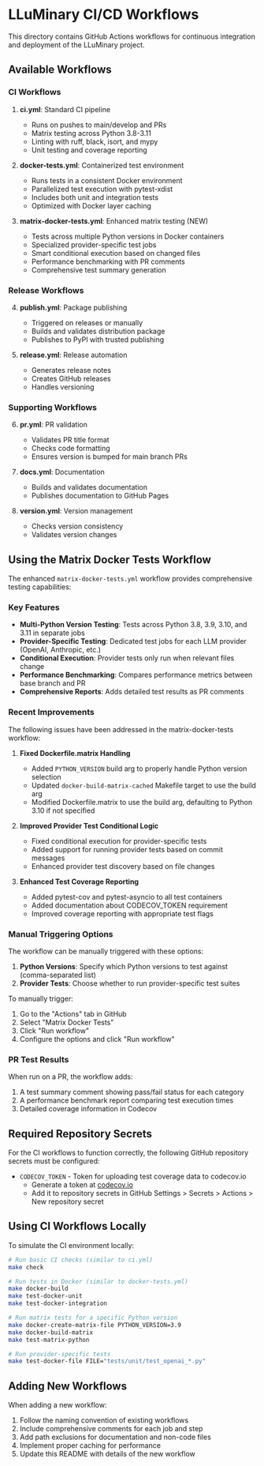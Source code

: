 # LLuMinary CI/CD Workflows

This directory contains GitHub Actions workflows for continuous integration and deployment of the LLuMinary project.

## Available Workflows

### CI Workflows

1. **ci.yml**: Standard CI pipeline
   - Runs on pushes to main/develop and PRs
   - Matrix testing across Python 3.8-3.11
   - Linting with ruff, black, isort, and mypy
   - Unit testing and coverage reporting

2. **docker-tests.yml**: Containerized test environment
   - Runs tests in a consistent Docker environment
   - Parallelized test execution with pytest-xdist
   - Includes both unit and integration tests
   - Optimized with Docker layer caching

3. **matrix-docker-tests.yml**: Enhanced matrix testing (NEW)
   - Tests across multiple Python versions in Docker containers
   - Specialized provider-specific test jobs
   - Smart conditional execution based on changed files
   - Performance benchmarking with PR comments
   - Comprehensive test summary generation

### Release Workflows

4. **publish.yml**: Package publishing
   - Triggered on releases or manually
   - Builds and validates distribution package
   - Publishes to PyPI with trusted publishing

5. **release.yml**: Release automation
   - Generates release notes
   - Creates GitHub releases
   - Handles versioning

### Supporting Workflows

6. **pr.yml**: PR validation
   - Validates PR title format
   - Checks code formatting
   - Ensures version is bumped for main branch PRs

7. **docs.yml**: Documentation
   - Builds and validates documentation
   - Publishes documentation to GitHub Pages

8. **version.yml**: Version management
   - Checks version consistency
   - Validates version changes

## Using the Matrix Docker Tests Workflow

The enhanced `matrix-docker-tests.yml` workflow provides comprehensive testing capabilities:

### Key Features

- **Multi-Python Version Testing**: Tests across Python 3.8, 3.9, 3.10, and 3.11 in separate jobs
- **Provider-Specific Testing**: Dedicated test jobs for each LLM provider (OpenAI, Anthropic, etc.)
- **Conditional Execution**: Provider tests only run when relevant files change
- **Performance Benchmarking**: Compares performance metrics between base branch and PR
- **Comprehensive Reports**: Adds detailed test results as PR comments

### Recent Improvements

The following issues have been addressed in the matrix-docker-tests workflow:

1. **Fixed Dockerfile.matrix Handling**
   - Added `PYTHON_VERSION` build arg to properly handle Python version selection
   - Updated `docker-build-matrix-cached` Makefile target to use the build arg
   - Modified Dockerfile.matrix to use the build arg, defaulting to Python 3.10 if not specified

2. **Improved Provider Test Conditional Logic**
   - Fixed conditional execution for provider-specific tests
   - Added support for running provider tests based on commit messages
   - Enhanced provider test discovery based on file changes

3. **Enhanced Test Coverage Reporting**
   - Added pytest-cov and pytest-asyncio to all test containers
   - Added documentation about CODECOV_TOKEN requirement
   - Improved coverage reporting with appropriate test flags

### Manual Triggering Options

The workflow can be manually triggered with these options:

1. **Python Versions**: Specify which Python versions to test against (comma-separated list)
2. **Provider Tests**: Choose whether to run provider-specific test suites

To manually trigger:
1. Go to the "Actions" tab in GitHub
2. Select "Matrix Docker Tests"
3. Click "Run workflow"
4. Configure the options and click "Run workflow"

### PR Test Results

When run on a PR, the workflow adds:
1. A test summary comment showing pass/fail status for each category
2. A performance benchmark report comparing test execution times
3. Detailed coverage information in Codecov

## Required Repository Secrets

For the CI workflows to function correctly, the following GitHub repository secrets must be configured:

- `CODECOV_TOKEN` - Token for uploading test coverage data to codecov.io
  - Generate a token at [codecov.io](https://codecov.io)
  - Add it to repository secrets in GitHub Settings > Secrets > Actions > New repository secret

## Using CI Workflows Locally

To simulate the CI environment locally:

```bash
# Run basic CI checks (similar to ci.yml)
make check

# Run tests in Docker (similar to docker-tests.yml)
make docker-build
make test-docker-unit
make test-docker-integration

# Run matrix tests for a specific Python version
make docker-create-matrix-file PYTHON_VERSION=3.9
make docker-build-matrix
make test-matrix-python

# Run provider-specific tests
make test-docker-file FILE="tests/unit/test_openai_*.py"
```

## Adding New Workflows

When adding a new workflow:

1. Follow the naming convention of existing workflows
2. Include comprehensive comments for each job and step
3. Add path exclusions for documentation and non-code files
4. Implement proper caching for performance
5. Update this README with details of the new workflow
